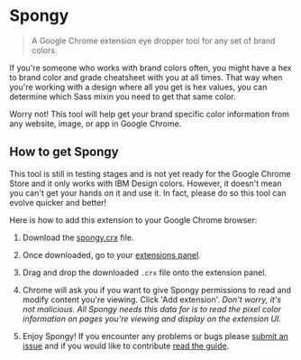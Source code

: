 # Spongy

> A Google Chrome extension eye dropper tool for any set of brand colors.

If you're someone who works with brand colors often, you might have a hex to brand color and grade cheatsheet with you at all times. That way when you're working with a design where all you get is hex values, you can determine which Sass mixin you need to get that same color.

Worry not! This tool will help get your brand specific color information from any website, image, or app in Google Chrome.

## How to get Spongy

This tool is still in testing stages and is not yet ready for the Google Chrome Store and it only works with IBM Design colors. However, it doesn't mean you can't get your hands on it and use it. In fact, please do so this tool can evolve quicker and better!

Here is how to add this extension to your Google Chrome browser:

1. Download the [spongy.crx](https://github.com/IBM-Design/spongy/blob/issue-10-contribute-instructions/spongy.crx?raw=true) file.

2. Once downloaded, go to your [extensions panel](chrome://extensions/).

3. Drag and drop the downloaded `.crx` file onto the extension panel.

4. Chrome will ask you if you want to give Spongy permissions to read and modify content you're viewing. Click 'Add extension'. _Don't worry, it's not malicious. All Spongy needs this data for is to read the pixel color information on pages you're viewing and display on the extension UI._

5. Enjoy Spongy! If you encounter any problems or bugs please [submit an issue](https://github.com/IBM-Design/spongy/issues) and if you would like to contribute [read the guide](https://github.com/IBM-Design/spongy/blob/master/CONTRIBUTING.md).
